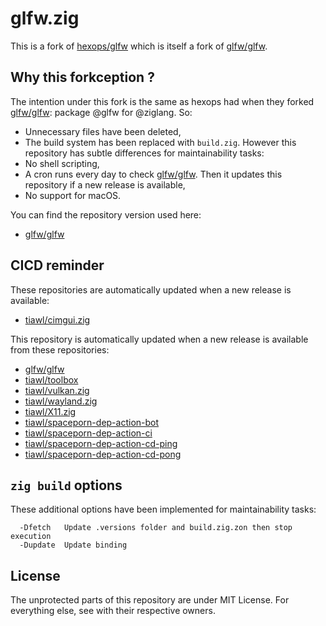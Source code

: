 # glfw.zig

This is a fork of [hexops/glfw](https://github.com/hexops/glfw) which is itself a fork of [glfw/glfw](https://github.com/glfw/glfw).

## Why this forkception ?

The intention under this fork is the same as hexops had when they forked [glfw/glfw](https://github.com/glfw/glfw): package @glfw for @ziglang. So:
* Unnecessary files have been deleted,
* The build system has been replaced with `build.zig`.
However this repository has subtle differences for maintainability tasks:
* No shell scripting,
* A cron runs every day to check [glfw/glfw](https://github.com/glfw/glfw). Then it updates this repository if a new release is available,
* No support for macOS.

You can find the repository version used here:
* [glfw/glfw](https://github.com/tiawl/glfw.zig/blob/trunk/.versions/glfw)

## CICD reminder

These repositories are automatically updated when a new release is available:
* [tiawl/cimgui.zig](https://github.com/tiawl/cimgui.zig)

This repository is automatically updated when a new release is available from these repositories:
* [glfw/glfw](https://github.com/glfw/glfw)
* [tiawl/toolbox](https://github.com/tiawl/toolbox)
* [tiawl/vulkan.zig](https://github.com/tiawl/vulkan.zig)
* [tiawl/wayland.zig](https://github.com/tiawl/wayland.zig)
* [tiawl/X11.zig](https://github.com/tiawl/X11.zig)
* [tiawl/spaceporn-dep-action-bot](https://github.com/tiawl/spaceporn-dep-action-bot)
* [tiawl/spaceporn-dep-action-ci](https://github.com/tiawl/spaceporn-dep-action-ci)
* [tiawl/spaceporn-dep-action-cd-ping](https://github.com/tiawl/spaceporn-dep-action-cd-ping)
* [tiawl/spaceporn-dep-action-cd-pong](https://github.com/tiawl/spaceporn-dep-action-cd-pong)

## `zig build` options

These additional options have been implemented for maintainability tasks:
```
  -Dfetch   Update .versions folder and build.zig.zon then stop execution
  -Dupdate  Update binding
```

## License

The unprotected parts of this repository are under MIT License. For everything else, see with their respective owners.
